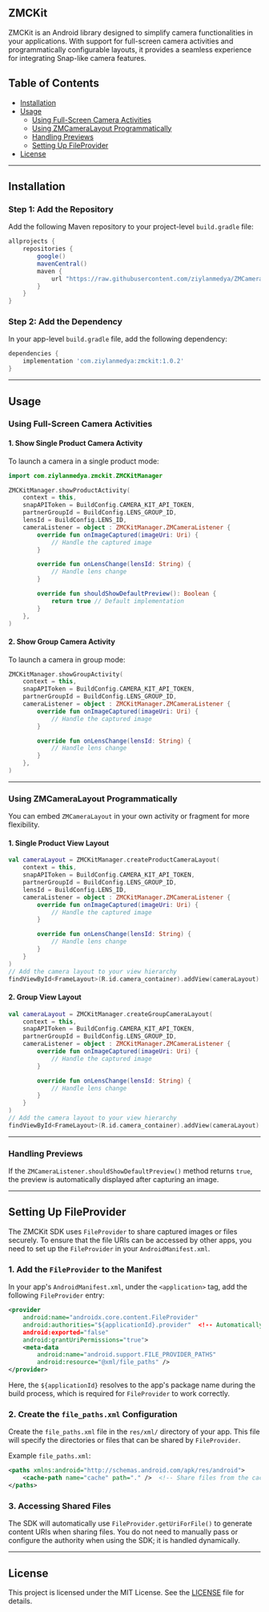 ## ZMCKit

ZMCKit is an Android library designed to simplify camera functionalities in your applications. With support for full-screen camera activities and programmatically configurable layouts, it provides a seamless experience for integrating Snap-like camera features.

## Table of Contents

- [Installation](#installation)
- [Usage](#usage)
  - [Using Full-Screen Camera Activities](#using-full-screen-camera-activities)
  - [Using ZMCameraLayout Programmatically](#using-zmcameralayout-programmatically)
  - [Handling Previews](#handling-previews)
  - [Setting Up FileProvider](#setting-up-fileprovider)
- [License](#license)

---

## Installation

### Step 1: Add the Repository

Add the following Maven repository to your project-level `build.gradle` file:

```groovy
allprojects {
    repositories {
        google()
        mavenCentral()
        maven {
            url "https://raw.githubusercontent.com/ziylanmedya/ZMCameraKit-Android/main/"
        }
    }
}
```

### Step 2: Add the Dependency

In your app-level `build.gradle` file, add the following dependency:

```groovy
dependencies {
    implementation 'com.ziylanmedya:zmckit:1.0.2'
}
```

---

## Usage

### Using Full-Screen Camera Activities

#### 1. **Show Single Product Camera Activity**

To launch a camera in a single product mode:

```kotlin
import com.ziylanmedya.zmckit.ZMCKitManager

ZMCKitManager.showProductActivity(
    context = this, 
    snapAPIToken = BuildConfig.CAMERA_KIT_API_TOKEN, 
    partnerGroupId = BuildConfig.LENS_GROUP_ID, 
    lensId = BuildConfig.LENS_ID,
    cameraListener = object : ZMCKitManager.ZMCameraListener {
        override fun onImageCaptured(imageUri: Uri) {
            // Handle the captured image
        }

        override fun onLensChange(lensId: String) {
            // Handle lens change
        }

        override fun shouldShowDefaultPreview(): Boolean {
            return true // Default implementation
        }
    },
)
```

#### 2. **Show Group Camera Activity**

To launch a camera in group mode:

```kotlin
ZMCKitManager.showGroupActivity(
    context = this,
    snapAPIToken = BuildConfig.CAMERA_KIT_API_TOKEN,
    partnerGroupId = BuildConfig.LENS_GROUP_ID,
    cameraListener = object : ZMCKitManager.ZMCameraListener {
        override fun onImageCaptured(imageUri: Uri) {
            // Handle the captured image
        }

        override fun onLensChange(lensId: String) {
            // Handle lens change
        }
    },
)
```

---

### Using ZMCameraLayout Programmatically

You can embed `ZMCameraLayout` in your own activity or fragment for more flexibility.

#### 1. **Single Product View Layout**

```kotlin
val cameraLayout = ZMCKitManager.createProductCameraLayout(
    context = this,
    snapAPIToken = BuildConfig.CAMERA_KIT_API_TOKEN,
    partnerGroupId = BuildConfig.LENS_GROUP_ID,
    lensId = BuildConfig.LENS_ID,
    cameraListener = object : ZMCKitManager.ZMCameraListener {
        override fun onImageCaptured(imageUri: Uri) {
            // Handle the captured image
        }

        override fun onLensChange(lensId: String) {
            // Handle lens change
        }
    }
)
// Add the camera layout to your view hierarchy
findViewById<FrameLayout>(R.id.camera_container).addView(cameraLayout)
```

#### 2. **Group View Layout**

```kotlin
val cameraLayout = ZMCKitManager.createGroupCameraLayout(
    context = this,
    snapAPIToken = BuildConfig.CAMERA_KIT_API_TOKEN,
    partnerGroupId = BuildConfig.LENS_GROUP_ID,
    cameraListener = object : ZMCKitManager.ZMCameraListener {
        override fun onImageCaptured(imageUri: Uri) {
            // Handle the captured image
        }

        override fun onLensChange(lensId: String) {
            // Handle lens change
        }
    }
)
// Add the camera layout to your view hierarchy
findViewById<FrameLayout>(R.id.camera_container).addView(cameraLayout)
```

---

### Handling Previews

If the `ZMCameraListener.shouldShowDefaultPreview()` method returns `true`, the preview is automatically displayed after capturing an image.

---

## Setting Up FileProvider

The ZMCKit SDK uses `FileProvider` to share captured images or files securely. To ensure that the file URIs can be accessed by other apps, you need to set up the `FileProvider` in your `AndroidManifest.xml`.

### 1. **Add the `FileProvider` to the Manifest**

In your app's `AndroidManifest.xml`, under the `<application>` tag, add the following `FileProvider` entry:

```xml
<provider
    android:name="androidx.core.content.FileProvider"
    android:authorities="${applicationId}.provider"  <!-- Automatically resolves to the app's package name -->
    android:exported="false"
    android:grantUriPermissions="true">
    <meta-data
        android:name="android.support.FILE_PROVIDER_PATHS"
        android:resource="@xml/file_paths" />
</provider>
```

Here, the `${applicationId}` resolves to the app's package name during the build process, which is required for `FileProvider` to work correctly.

### 2. **Create the `file_paths.xml` Configuration**

Create the `file_paths.xml` file in the `res/xml/` directory of your app. This file will specify the directories or files that can be shared by `FileProvider`.

Example `file_paths.xml`:

```xml
<paths xmlns:android="http://schemas.android.com/apk/res/android">
    <cache-path name="cache" path="." />  <!-- Share files from the cache directory -->
</paths>
```

### 3. **Accessing Shared Files**

The SDK will automatically use `FileProvider.getUriForFile()` to generate content URIs when sharing files. You do not need to manually pass or configure the authority when using the SDK; it is handled dynamically.

---

## License

This project is licensed under the MIT License. See the [LICENSE](LICENSE) file for details.
